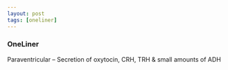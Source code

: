 ```yaml
---
layout: post
tags: [oneliner]
---
```



### OneLiner

Paraventricular – Secretion of oxytocin, CRH, TRH & small amounts of ADH

